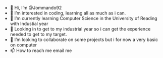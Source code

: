 - 👋 Hi, I’m @Jommando92
- 👀 I’m interested in coding, learning all as much as i can.
- 🌱 I’m currently learning Computer Science in the University of Reading with Industial year
- 🌱 Looking in to get to my industrial year so i can get the experience needed to get to my target.
- 💞️ I’m looking to collaborate on some projects but i for now a very basic on computer 
- 📫 How to reach me email me

<!---
Jommando92/Jommando92 is a ✨ special ✨ repository because its `README.md` (this file) appears on your GitHub profile.
You can click the Preview link to take a look at your changes.
--->
